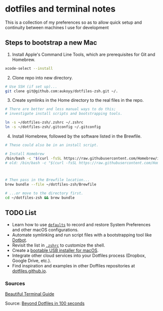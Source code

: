 # dotfiles and terminal notes

This is a collection of my preferences so as to allow quick setup and continuity between machines I use for development

## Steps to bootstrap a new Mac

1. Install Apple's Command Line Tools, which are prerequisites for Git and Homebrew.

```zsh
xcode-select --install
```

2. Clone repo into new directory.

```zsh
# Use SSH (if set up)...
git clone git@github.com:aukoyy/dotfiles-zsh.git ~/.
```

3. Create symlinks in the Home directory to the real files in the repo.

```zsh
# There are better and less manual ways to do this;
# investigate install scripts and bootstrapping tools.

ln -s ~/dotfiles-zsh/.zshrc ~/.zshrc
ln -s ~/dotfiles-zsh/.gitconfig ~/.gitconfig
```

4. Install Homebrew, followed by the software listed in the Brewfile.

```zsh
# These could also be in an install script.

# Install Homebrew
/bin/bash -c "$(curl -fsSL https://raw.githubusercontent.com/Homebrew/install/master/install.sh)"
# old: /bin/bash -c "$(curl -fsSL https://raw.githubusercontent.com/Homebrew/install/HEAD/install.sh)"



# Then pass in the Brewfile location...
brew bundle --file ~/dotfiles-zsh/Brewfile

# ...or move to the directory first.
cd ~/dotfiles-zsh && brew bundle
```

## TODO List

- Learn how to use [`defaults`](https://macos-defaults.com/#%F0%9F%99%8B-what-s-a-defaults-command) to record and restore System Preferences and other macOS configurations.
- Automate symlinking and run script files with a bootstrapping tool like [Dotbot](https://github.com/anishathalye/dotbot).
- Revisit the list in [`.zshrc`](.zshrc) to customize the shell.
- Create a [bootable USB installer for macOS](https://support.apple.com/en-us/HT201372).
- Integrate other cloud services into your Dotfiles process (Dropbox, Google Drive, etc.).
- Find inspiration and examples in other Doffiles repositories at [dotfiles.github.io](https://dotfiles.github.io/).

### Sources

[Beautiful Terminal Guide](https://medium.com/@shivam1/make-your-terminal-beautiful-and-fast-with-zsh-shell-and-powerlevel10k-6484461c6efb)

Source: [Beyond Dotfiles in 100 seconds](https://github.com/eieioxyz/Beyond-Dotfiles-in-100-Seconds/blob/master/README.md)
